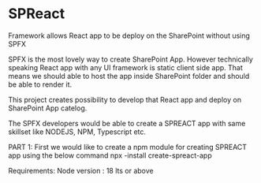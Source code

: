 # SPReact
Framework allows React app to be deploy on the SharePoint without using SPFX


SPFX is the most lovely way to create SharePoint App.
However technically speaking React app with any UI framework is static client side app. That means we should able to host the app inside SharePoint folder and should be able to render it.

This project creates possibility to develop that React app and deploy on SharePoint App catelog.

The SPFX developers would be able to create a SPREACT app with same skillset like NODEJS, NPM, Typescript etc.

PART 1: First we would like to create a npm module for creating SPREACT app using the below command
  npx -install create-spreact-app



Requirements: Node version : 18 lts or above
